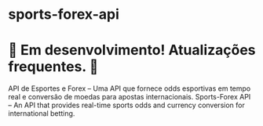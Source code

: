 # sports-forex-api
# 🚧 Em desenvolvimento! Atualizações frequentes. 🚀

API de Esportes e Forex – Uma API que fornece odds esportivas em tempo real e conversão de moedas para apostas internacionais. Sports-Forex API – An API that provides real-time sports odds and currency conversion for international betting.
